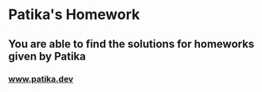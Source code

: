 # Patika's Homework
## You are able to find the solutions for homeworks given by Patika

### www.patika.dev
